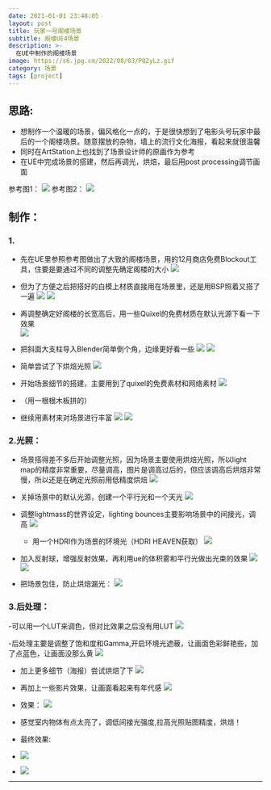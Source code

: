 ```yaml
---
date: 2021-01-01 23:48:05
layout: post
title: 玩家一号阁楼场景
subtitle: 阁楼UE4场景
description: >-
  在UE中制作的阁楼场景
image: https://s6.jpg.cm/2022/08/03/PQ2yLz.gif
category: 场景
tags: [project]
---
```


## 思路:
- 想制作一个温暖的场景，偏风格化一点的，于是很快想到了电影头号玩家中最后的一个阁楼场景。随意摆放的杂物，墙上的流行文化海报，看起来就很温馨
- 同时在ArtStation上也找到了场景设计师的原画作为参考
- 在UE中完成场景的搭建，然后再调光，烘焙，最后用post processing调节画面

参考图1：
![](/assets/img/attic/1.png)
参考图2：
![](/assets/img/attic/2.png)

## 制作： 
### 1. 
- 先在UE里参照参考图做出了大致的阁楼场景，用的12月商店免费Blockout工具，住要是要通过不同的调整先确定阁楼的大小
![](/assets/img/attic/3.png)
- 但为了方便之后把搭好的白模上材质直接用在场景里，还是用BSP照着又搭了一遍
![](/assets/img/attic/4.png)
![](/assets/img/attic/5.png)

- 再调整确定好阁楼的长宽高后，用一些Quixel的免费材质在默认光源下看一下效果  
![](/assets/img/attic/6.png) 

- 把斜面大支柱导入Blender简单倒个角，边缘更好看一些
![](/assets/img/attic/7.png) 
![](/assets/img/attic/8.png) 

- 简单尝试了下烘焙光照
![](/assets/img/attic/9.png) 
- 开始场景细节的搭建，主要用到了quixel的免费素材和网络素材
![](/assets/img/attic/10.png) 
- （用一根根木板拼的）

- 继续用素材来对场景进行丰富
![](/assets/img/attic/11.png)
![](/assets/img/attic/12.png)  

### 2.光照： 
- 场景搭得差不多后开始调整光照，因为场景主要使用烘焙光照，所以light map的精度非常重要，尽量调高，图片是调高过后的，但应该调高后烘焙非常慢，所以还是在确定光照前用低精度烘焙
![](/assets/img/attic/13.png)  

- 关掉场景中的默认光源，创建一个平行光和一个天光
![](/assets/img/attic/14.png)  

- 调整lightmass的世界设定，lighting bounces主要影响场景中的间接光，调高
 ![](/assets/img/attic/15.png)  
	- 用一个HDRI作为场景的环境光（HDRI HEAVEN获取）
  ![](/assets/img/attic/16.png)  

- 加入反射球，增强反射效果，再利用ue的体积雾和平行光做出光束的效果
![](/assets/img/attic/17.png)  
![](/assets/img/attic/18.png)  

- 把场景包住，防止烘焙漏光：
![](/assets/img/attic/19.png)  

### 3.后处理：
-可以用一个LUT来调色，但对比效果之后没有用LUT
![](/assets/img/attic/20.png) 

-后处理主要是调整了饱和度和Gamma,开启环境光遮蔽，让画面色彩鲜艳些，加了点蓝色，让画面没那么黄
![](/assets/img/attic/21.png) 

- 加上更多细节（海报）尝试烘焙了下
![](/assets/img/attic/22.png) 

- 再加上一些影片效果，让画面看起来有年代感
![](/assets/img/attic/23.png) 

- 效果：
![](/assets/img/attic/24.png) 

- 感觉室内物体有点太亮了，调低间接光强度,拉高光照贴图精度，烘焙！
- 最终效果:
- ![](/assets/img/attic/25.png) 
- ![](/assets/img/attic/26.png) 
---